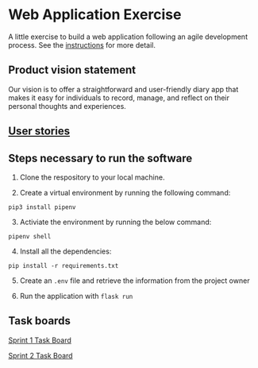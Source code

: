 # Web Application Exercise

A little exercise to build a web application following an agile development process. See the [instructions](instructions.md) for more detail.

## Product vision statement

Our vision is to offer a straightforward and user-friendly diary app that makes it easy for individuals to record, manage, and reflect on their personal thoughts and experiences.

## [User stories](https://github.com/software-students-fall2024/2-web-app-burgerflipper/issues)

## Steps necessary to run the software

1. Clone the respository to your local machine.

2. Create a virtual environment by running the following command:
```
pip3 install pipenv
```

3. Activiate the environment by running the below command:
```
pipenv shell
```

4. Install all the dependencies:
```
pip install -r requirements.txt
```

5. Create an `.env` file and retrieve the information from the project owner

6. Run the application with `flask run`

## Task boards

[Sprint 1 Task Board](https://github.com/orgs/software-students-fall2024/projects/83/views/1)

[Sprint 2 Task Board](https://github.com/orgs/software-students-fall2024/projects/84/views/1)
